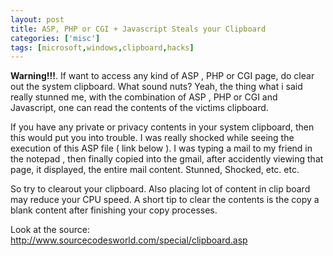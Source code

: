 ```yaml
---
layout: post
title: ASP, PHP or CGI + Javascript Steals your Clipboard
categories: ['misc']
tags: [microsoft,windows,clipboard,hacks]
---
```


<b>Warning!!!</b>. If want to access any kind of ASP , PHP or CGI page, do clear out the system clipboard. What sound nuts? Yeah, the thing what i said really stunned me, with the combination of ASP , PHP or CGI and Javascript, one can read the contents of the victims clipboard.

If you have any private or privacy contents in your system clipboard, then this would put you into trouble. I was really shocked while seeing the execution of this ASP file ( link below ). I was typing a mail to my friend in the notepad , then finally copied into the gmail, after accidently viewing that page, it displayed, the entire mail content. Stunned, Shocked, etc. etc.

So try to clearout your clipboard. Also placing lot of content in clip board may reduce your CPU speed. A short tip to clear the contents is the copy a blank content after finishing your copy processes.

Look at the source:
<a href="http://www.sourcecodesworld.com/special/clipboard.asp">http://www.sourcecodesworld.com/special/clipboard.asp</a>
